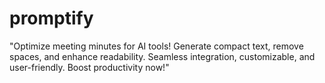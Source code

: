 # promptify
"Optimize meeting minutes for AI tools! Generate compact text, remove spaces, and enhance readability. Seamless integration, customizable, and user-friendly. Boost productivity now!"
